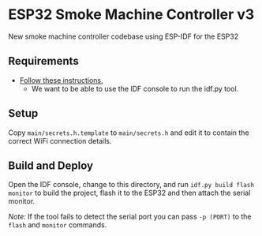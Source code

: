 # ESP32 Smoke Machine Controller v3

New smoke machine controller codebase using ESP-IDF for the ESP32


## Requirements

* [Follow these instructions.](https://docs.espressif.com/projects/esp-idf/en/latest/esp32/get-started/index.html#manual-installation)
    * We want to be able to use the IDF console to run the idf.py tool.


## Setup

Copy `main/secrets.h.template` to `main/secrets.h` and edit it to contain the
correct WiFi connection details.


## Build and Deploy

Open the IDF console, change to this directory, and run `idf.py build flash monitor`
to build the project, flash it to the ESP32 and then attach the serial monitor.

*Note:* If the tool fails to detect the serial port you can pass `-p (PORT)` to
the `flash` and `monitor` commands.
